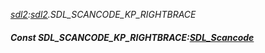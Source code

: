 _[sdl2](../../modules/sdl2/sdl2-module.md):[sdl2](../../modules/sdl2/sdl2-module.md).SDL\_SCANCODE\_KP\_RIGHTBRACE_
##### Const SDL\_SCANCODE\_KP\_RIGHTBRACE:[SDL_Scancode](../../modules/sdl2/sdl2-sdl_scancode.md)
